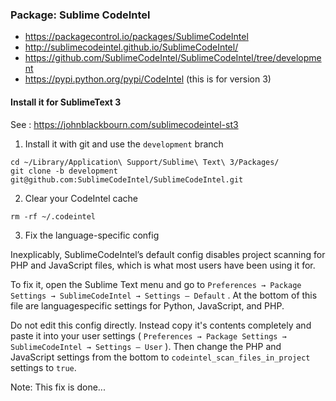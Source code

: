 ### Package: Sublime CodeIntel

* https://packagecontrol.io/packages/SublimeCodeIntel
* http://sublimecodeintel.github.io/SublimeCodeIntel/
* https://github.com/SublimeCodeIntel/SublimeCodeIntel/tree/development
* https://pypi.python.org/pypi/CodeIntel (this is for version 3)

#### Install it for SublimeText 3

See : https://johnblackbourn.com/sublimecodeintel-st3

1. Install it with git and use the `development` branch

  ```
  cd ~/Library/Application\ Support/Sublime\ Text\ 3/Packages/
  git clone -b development git@github.com:SublimeCodeIntel/SublimeCodeIntel.git
  ```

2. Clear your CodeIntel cache

  ```
  rm -rf ~/.codeintel
  ```

3. Fix the language-specific config

  Inexplicably, SublimeCodeIntel’s default config disables project scanning for PHP and
  JavaScript files, which is what most users have been using it for.

  To fix it, open the Sublime Text menu and go to `Preferences → Package Settings →
  SublimeCodeIntel → Settings – Default` . At the bottom of this file are languagespecific
  settings for Python, JavaScript, and PHP.

  Do not edit this config directly. Instead copy it's contents completely and paste it
  into your user settings ( `Preferences → Package Settings → SublimeCodeIntel →
  Settings – User` ). Then change the PHP and JavaScript settings from the bottom to
  `codeintel_scan_files_in_project` settings to `true`.

  Note: This fix is done...
